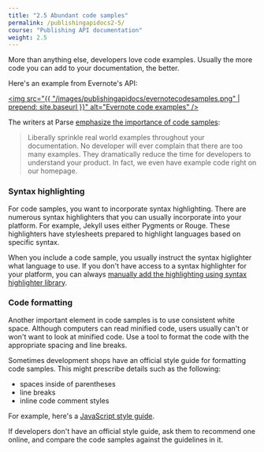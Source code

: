 ```yaml
---
title: "2.5 Abundant code samples"
permalink: /publishingapidocs2-5/
course: "Publishing API documentation"
weight: 2.5
---
```


More than anything else, developers love code examples. Usually the more code you can add to your documentation, the better. 

Here's an example from Evernote's API: 

<a href="https://dev.evernote.com/doc/articles/note-sharing.php"><img src="{{ "/images/publishingapidocs/evernotecodesamples.png" | prepend: site.baseurl }}" alt="Evernote code examples" /></a>

The writers at Parse [emphasize the importance of code samples](http://blog.parse.com/learn/engineering/designing-great-api-docs/):

>Liberally sprinkle real world examples throughout your documentation. No developer will ever complain that there are too many examples. They dramatically reduce the time for developers to understand your product. In fact, we even have example code right on our homepage.

### Syntax highlighting

For code samples, you want to incorporate syntax highlighting. There are numerous syntax highlighters that you can usually incorporate into your platform. For example, Jekyll uses either Pygments or Rouge. These highlighters have stylesheets prepared to highlight languages based on specific syntax. 

When you include a code sample, you usually instruct the syntax higlighter what language to use. If you don't have access to a syntax highlighter for your platform, you can always [manually add the highlighting using syntax highlighter library](http://code.tutsplus.com/tutorials/quick-tip-how-to-add-syntax-highlighting-to-any-project--net-21099).

### Code formatting

Another important element in code samples is to use consistent white space. Although computers can read minified code, users usually can't or won't want to look at minified code. Use a tool to format the code with the appropriate spacing and line breaks.

Sometimes development shops have an official style guide for formatting code samples. This might prescribe details such as the following:

* spaces inside of parentheses
* line breaks
* inline code comment styles

For example, here's a [JavaScript style guide](http://google.github.io/styleguide/javascriptguide.xml).

If developers don't have an official style guide, ask them to recommend one online, and compare the code samples against the guidelines in it.